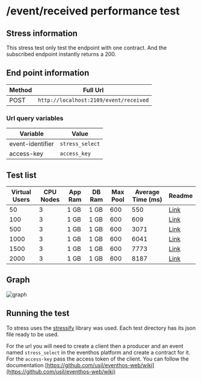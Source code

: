 # /event/received performance test

## Stress information

This stress test only test the endpoint with one contract. And the subscribed endpoint instantly returns a 200.

## End point information

| Method | Full Url                               |
| ------ | -------------------------------------- |
| POST   | `http://localhost:2109/event/received` |

### Url query variables

| Variable         | Value           |
| ---------------- | --------------- |
| event-identifier | `stress_select` |
| access-key       | `access_key`    |

## Test list

| Virtual Users | CPU Nodes | App Ram | DB Ram | Max Pool | Average Time (ms) | Readme                                                                                                    |
| ------------- | --------- | ------- | ------ | -------- | ----------------- | --------------------------------------------------------------------------------------------------------- |
| 50            | 3         | 1 GB    | 1 GB   | 600      | 550               | [Link](<./(50)%203%20CPU%20NODE%20-%20APP%20RAM%201GB%20-%20DB%20RAM%201GB%20-%20Pool%20600/README.md>)   |
| 100           | 3         | 1 GB    | 1 GB   | 600      | 609               | [Link](<./(100)%203%20CPU%20NODE%20-%20APP%20RAM%201GB%20-%20DB%20RAM%201GB%20-%20Pool%20600//README.md>) |
| 500           | 3         | 1 GB    | 1 GB   | 600      | 3071              | [Link](<./(500)%203%20CPU%20NODE%20-%20APP%20RAM%201GB%20-%20DB%20RAM%201GB%20-%20Pool%20600/README.md>)  |
| 1000          | 3         | 1 GB    | 1 GB   | 600      | 6041              | [Link](<./(1000)%203%20CPU%20NODE%20-%20APP%20RAM%201GB%20-%20DB%20RAM%201GB%20-%20Pool%20600/README.md>) |
| 1500          | 3         | 1 GB    | 1 GB   | 600      | 7773              | [Link](<./(1500)%203%20CPU%20NODE%20-%20APP%20RAM%201GB%20-%20DB%20RAM%201GB%20-%20Pool%20600/README.md>) |
| 2000          | 3         | 1 GB    | 1 GB   | 600      | 8187              | [Link](<./(2000)%203%20CPU%20NODE%20-%20APP%20RAM%201GB%20-%20DB%20RAM%201GB%20-%20Pool%20600/README.md>) |

## Graph

![graph](https://i.ibb.co/8MzjVMK/Virtual-Users-frente-a-Time-ms.png)

## Running the test

To stress uses the [stressify](https://github.com/jrichardsz-software-architect-tools/stressify) library was used. Each test directory has its json file ready to be used.

For the url you will need to create a client then a producer and an event named `stress_select` in the eventhos platform and create a contract for it. For the `access-key` pass the access token of the client. You can follow the documentation [https://github.com/usil/eventhos-web/wiki](https://github.com/usil/eventhos-web/wiki)
